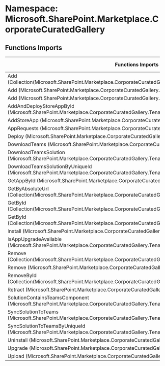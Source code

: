 # Namespace: Microsoft.SharePoint.Marketplace.CorporateCuratedGallery

## Functions Imports

Functions Imports | SPO | SP 2019 | SP 2016 | SP 2013
----------|:---:|:-------:|:-------:|:-------:
Add (Collection(Microsoft.SharePoint.Marketplace.CorporateCuratedGallery.SiteCollectionAppCatalogAllowedItem)) | ✅ | ✅ | ❌ | ❌
Add (Microsoft.SharePoint.Marketplace.CorporateCuratedGallery.SiteCollectionCorporateCatalogAccessor) | ✅ | ✅ | ❌ | ❌
Add (Microsoft.SharePoint.Marketplace.CorporateCuratedGallery.TenantCorporateCatalogAccessor) | ✅ | ✅ | ❌ | ❌
AddAndDeployStoreAppById (Microsoft.SharePoint.Marketplace.CorporateCuratedGallery.TenantCorporateCatalogAccessor) | ✅ | ❌ | ❌ | ❌
AddStoreApp (Microsoft.SharePoint.Marketplace.CorporateCuratedGallery.TenantCorporateCatalogAccessor) | ✅ | ❌ | ❌ | ❌
AppRequests (Microsoft.SharePoint.Marketplace.CorporateCuratedGallery.TenantCorporateCatalogAccessor) | ✅ | ❌ | ❌ | ❌
Deploy (Microsoft.SharePoint.Marketplace.CorporateCuratedGallery.CorporateCatalogAppMetadata) | ✅ | ✅ | ❌ | ❌
DownloadTeams (Microsoft.SharePoint.Marketplace.CorporateCuratedGallery.TeamsPackageDownload) | ✅ | ❌ | ❌ | ❌
DownloadTeamsSolution (Microsoft.SharePoint.Marketplace.CorporateCuratedGallery.TenantCorporateCatalogAccessor) | ✅ | ❌ | ❌ | ❌
DownloadTeamsSolutionByUniqueId (Microsoft.SharePoint.Marketplace.CorporateCuratedGallery.TenantCorporateCatalogAccessor) | ✅ | ❌ | ❌ | ❌
GetAppById (Microsoft.SharePoint.Marketplace.CorporateCuratedGallery.TenantCorporateCatalogAccessor) | ✅ | ❌ | ❌ | ❌
GetByAbsoluteUrl (Collection(Microsoft.SharePoint.Marketplace.CorporateCuratedGallery.SiteCollectionAppCatalogAllowedItem)) | ❌ | ✅ | ❌ | ❌
GetById (Collection(Microsoft.SharePoint.Marketplace.CorporateCuratedGallery.CorporateCatalogAppMetadata)) | ✅ | ✅ | ❌ | ❌
GetById (Collection(Microsoft.SharePoint.Marketplace.CorporateCuratedGallery.SiteCollectionAppCatalogAllowedItem)) | ✅ | ❌ | ❌ | ❌
Install (Microsoft.SharePoint.Marketplace.CorporateCuratedGallery.CorporateCatalogAppMetadata) | ✅ | ✅ | ❌ | ❌
IsAppUpgradeAvailable (Microsoft.SharePoint.Marketplace.CorporateCuratedGallery.TenantCorporateCatalogAccessor) | ✅ | ❌ | ❌ | ❌
Remove (Collection(Microsoft.SharePoint.Marketplace.CorporateCuratedGallery.SiteCollectionAppCatalogAllowedItem)) | ✅ | ✅ | ❌ | ❌
Remove (Microsoft.SharePoint.Marketplace.CorporateCuratedGallery.CorporateCatalogAppMetadata) | ✅ | ✅ | ❌ | ❌
RemoveById (Collection(Microsoft.SharePoint.Marketplace.CorporateCuratedGallery.SiteCollectionAppCatalogAllowedItem)) | ✅ | ✅ | ❌ | ❌
Retract (Microsoft.SharePoint.Marketplace.CorporateCuratedGallery.CorporateCatalogAppMetadata) | ✅ | ✅ | ❌ | ❌
SolutionContainsTeamsComponent (Microsoft.SharePoint.Marketplace.CorporateCuratedGallery.TenantCorporateCatalogAccessor) | ✅ | ❌ | ❌ | ❌
SyncSolutionToTeams (Microsoft.SharePoint.Marketplace.CorporateCuratedGallery.TenantCorporateCatalogAccessor) | ✅ | ❌ | ❌ | ❌
SyncSolutionToTeamsByUniqueId (Microsoft.SharePoint.Marketplace.CorporateCuratedGallery.TenantCorporateCatalogAccessor) | ✅ | ❌ | ❌ | ❌
Uninstall (Microsoft.SharePoint.Marketplace.CorporateCuratedGallery.CorporateCatalogAppMetadata) | ✅ | ✅ | ❌ | ❌
Upgrade (Microsoft.SharePoint.Marketplace.CorporateCuratedGallery.CorporateCatalogAppMetadata) | ✅ | ✅ | ❌ | ❌
Upload (Microsoft.SharePoint.Marketplace.CorporateCuratedGallery.TenantCorporateCatalogAccessor) | ✅ | ❌ | ❌ | ❌